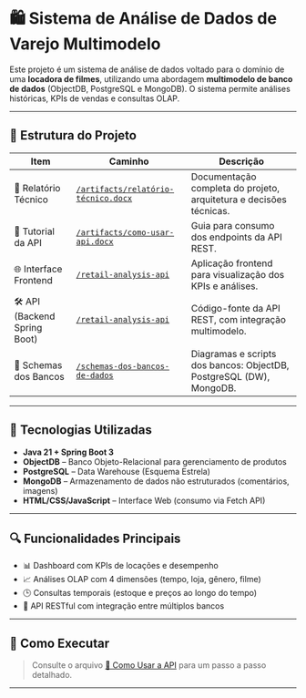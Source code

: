 # 🛍️ Sistema de Análise de Dados de Varejo Multimodelo

Este projeto é um sistema de análise de dados voltado para o domínio de uma **locadora de filmes**, utilizando uma abordagem **multimodelo de banco de dados** (ObjectDB, PostgreSQL e MongoDB). O sistema permite análises históricas, KPIs de vendas e consultas OLAP.

---

## 📁 Estrutura do Projeto

| Item                     | Caminho                                 | Descrição |
|--------------------------|------------------------------------------|-----------|
| 📄 Relatório Técnico     | [`/artifacts/relatório-técnico.docx`](./artifacts/relatório-técnico.docx) | Documentação completa do projeto, arquitetura e decisões técnicas. |
| 📘 Tutorial da API       | [`/artifacts/como-usar-api.docx`](./artifacts/como-usar-api.docx) | Guia para consumo dos endpoints da API REST. |
| 🌐 Interface Frontend    | [`/retail-analysis-api`](./retail-analysis-api) | Aplicação frontend para visualização dos KPIs e análises. |
| 🛠️ API (Backend Spring Boot) | [`/retail-analysis-api`](./retail-analysis-api) | Código-fonte da API REST, com integração multimodelo. |
| 🧩 Schemas dos Bancos    | [`/schemas-dos-bancos-de-dados`](./schemas-dos-bancos-de-dados) | Diagramas e scripts dos bancos: ObjectDB, PostgreSQL (DW), MongoDB. |

---

## 🔧 Tecnologias Utilizadas

- **Java 21 + Spring Boot 3**
- **ObjectDB** – Banco Objeto-Relacional para gerenciamento de produtos
- **PostgreSQL** – Data Warehouse (Esquema Estrela)
- **MongoDB** – Armazenamento de dados não estruturados (comentários, imagens)
- **HTML/CSS/JavaScript** – Interface Web (consumo via Fetch API)

---

## 🔍 Funcionalidades Principais

- 📊 Dashboard com KPIs de locações e desempenho
- 📈 Análises OLAP com 4 dimensões (tempo, loja, gênero, filme)
- 🕒 Consultas temporais (estoque e preços ao longo do tempo)
- 🔗 API RESTful com integração entre múltiplos bancos

---

## 🚀 Como Executar

> Consulte o arquivo [📘 Como Usar a API](./artifacts/como-usar-api.docx) para um passo a passo detalhado.

---
